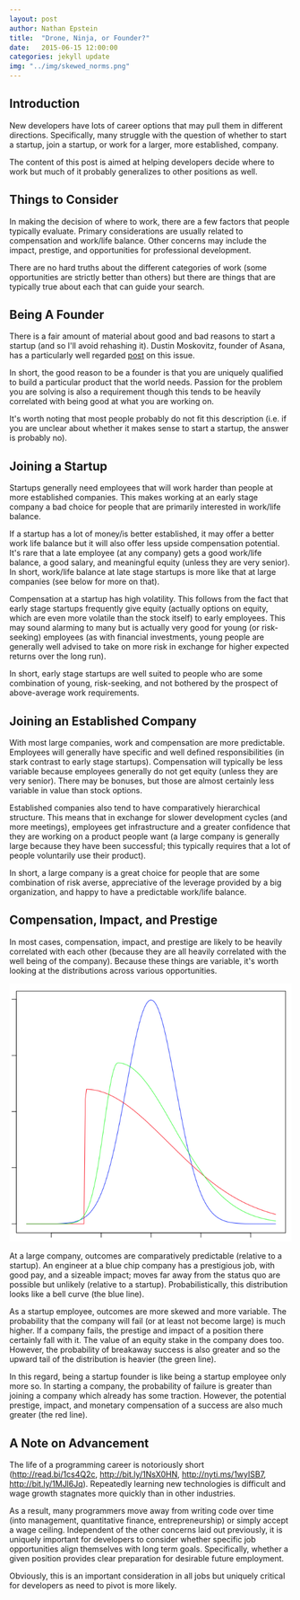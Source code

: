```yaml
---
layout: post
author: Nathan Epstein
title:  "Drone, Ninja, or Founder?"
date:   2015-06-15 12:00:00
categories: jekyll update
img: "../img/skewed_norms.png"
---
```


## Introduction

New developers have lots of career options that may pull them in different directions. Specifically, many struggle with the question of whether to start a startup, join a startup, or work for a larger, more established, company.

The content of this post is aimed at helping developers decide where to work but much of it probably generalizes to other positions as well.


## Things to Consider

In making the decision of where to work, there are a few factors that people typically evaluate. Primary considerations are usually related to compensation and work/life balance. Other concerns may include the impact, prestige, and opportunities for professional development.

There are no hard truths about the different categories of work (some opportunities are strictly better than others) but there are things that are typically true about each that can guide your search.


## Being A Founder

There is a fair amount of material about good and bad reasons to start a startup (and so I'll avoid rehashing it). Dustin Moskovitz, founder of Asana, has a particularly well regarded <a href="https://medium.com/i-m-h-o/good-and-bad-reasons-to-become-an-entrepreneur-decf0766de8d">post</a> on this issue.

In short, the good reason to be a founder is that you are uniquely qualified to build a particular product that the world needs. Passion for the problem you are solving is also a requirement though this tends to be heavily correlated with being good at what you are working on.

It's worth noting that most people probably do not fit this description (i.e. if you are unclear about whether it makes sense to start a startup, the answer is probably no).


## Joining a Startup

Startups generally need employees that will work harder than people at more established companies. This makes working at an early stage company a bad choice for people that are primarily interested in work/life balance.

If a startup has a lot of money/is better established, it may offer a better work life balance but it will also offer less upside compensation potential. It's rare that a late employee (at any company) gets a good work/life balance, a good salary, and meaningful equity (unless they are very senior). In short, work/life balance at late stage startups is more like that at large companies (see below for more on that).

Compensation at a startup has high volatility. This follows from the fact that early stage startups frequently give equity (actually options on equity, which are even more volatile than the stock itself) to early employees. This may sound alarming to many but is actually very good for young (or risk-seeking) employees (as with financial investments, young people are generally well advised to take on more risk in exchange for higher expected returns over the long run).

In short, early stage startups are well suited to people who are some combination of young, risk-seeking, and not bothered by the prospect of above-average work requirements.


## Joining an Established Company

With most large companies, work and compensation are more predictable. Employees will generally have specific and well defined responsibilities (in stark contrast to early stage startups). Compensation will typically be less variable because employees generally do not get equity (unless they are very senior). There may be bonuses, but those are almost certainly less variable in value than stock options.

Established companies also tend to have comparatively hierarchical structure. This means that in exchange for slower development cycles (and more meetings), employees get infrastructure and a greater confidence that they are working on a product people want (a large company is generally large because they have been successful; this typically requires that a lot of people voluntarily use their product).

In short, a large company is a great choice for people that are some combination of risk averse, appreciative of the leverage provided by a big organization, and happy to have a predictable work/life balance.


## Compensation, Impact, and Prestige

In most cases, compensation, impact, and prestige are likely to be heavily correlated with each other (because they are all heavily correlated with the well being of the company). Because these things are variable, it's worth looking at the distributions across various opportunities.

<img src="/../img/skewed_norms.png">

At a large company, outcomes are comparatively predictable (relative to a startup). An engineer at a blue chip company has a prestigious job, with good pay, and a sizeable impact; moves far away from the status quo are possible but unlikely (relative to a startup). Probabilistically, this distribution looks like a bell curve (the blue line).

As a startup employee, outcomes are more skewed and more variable. The probability that the company will fail (or at least not become large) is much higher. If a company fails, the prestige and impact of a position there certainly fall with it. The value of an equity stake in the company does too. However, the probability of breakaway success is also greater and so the upward tail of the distribution is heavier (the green line).

In this regard, being a startup founder is like being a startup employee only more so. In starting a company, the probability of failure is greater than joining a company which already has some traction. However, the potential prestige, impact, and monetary compensation of a success are also much greater (the red line).


## A Note on Advancement

The life of a programming career is notoriously short (<a href="http://read.bi/1cs4Q2c">http://read.bi/1cs4Q2c</a>, <a href="http://bit.ly/1NsX0HN">http://bit.ly/1NsX0HN</a>, <a href="http://nyti.ms/1wyISB7">http://nyti.ms/1wyISB7</a>, <a href="http://bit.ly/1MJl6Jq">http://bit.ly/1MJl6Jq</a>). Repeatedly learning new technologies is difficult and wage growth stagnates more quickly than in other industries.

As a result, many programmers move away from writing code over time (into management, quantitative finance, entrepreneurship) or simply accept a wage ceiling. Independent of the other concerns laid out previously, it is uniquely important for developers to consider whether specific job opportunities align themselves with long term goals. Specifically, whether a given position provides clear preparation for desirable future employment.

Obviously, this is an important consideration in all jobs but uniquely critical for developers as need to pivot is more likely.


